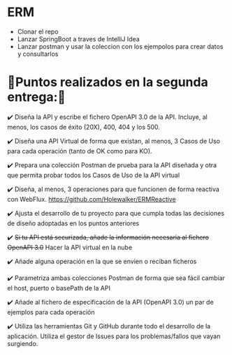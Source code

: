# ERM

- Clonar el repo
- Lanzar SpringBoot a traves de IntelliJ Idea
- Lanzar postman y usar la coleccion con los ejempolos para crear datos y consultarlos



# 🚒Puntos realizados en la segunda entrega:🚒
:heavy_check_mark: Diseña la API y escribe el fichero OpenAPI 3.0 de la API. Incluye, al menos, los
casos de éxito (20X), 400, 404 y los 500.

:heavy_check_mark: Diseña una API Virtual de forma que existan, al menos, 3 Casos de Uso para cada
operación (tanto de OK como para KO).

:heavy_check_mark: Prepara una colección Postman de prueba para la API diseñada y otra que permita
probar todos los Casos de Uso de la API virtual

:heavy_check_mark: Diseña, al menos, 3 operaciones para que funcionen de forma reactiva con
WebFlux. https://github.com/Holewalker/ERMReactive

:heavy_check_mark: Ajusta el desarrollo de tu proyecto para que cumpla todas las decisiones de diseño
adoptadas en los puntos anteriores

:heavy_check_mark: ~~Si tu API está securizada, añade la información necesaria al fichero OpenAPI 3.0~~ Hacer la API virtual en la nube

:heavy_check_mark: Añade alguna operación en la que se envien o reciban ficheros

:heavy_check_mark: Parametriza ambas colecciones Postman de forma que sea fácil cambiar el host,
puerto o basePath de la API

:heavy_check_mark: Añade al fichero de especificación de la API (OpenAPI 3.0) un par de ejemplos
para cada operación

:heavy_check_mark: Utiliza las herramientas Git y GitHub durante todo el desarrollo de la aplicación.
Utiliza el gestor de Issues para los problemas/fallos que vayan surgiendo.


